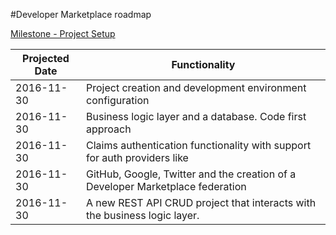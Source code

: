 #Developer Marketplace roadmap

[Milestone - Project Setup](https://github.com/cracker4o/dev-marketplace/milestone/1)

|Projected Date |Functionality                                                                   |
|---------------|--------------------------------------------------------------------------------|
| 2016-11-30    |  Project creation and development environment configuration                    |
| 2016-11-30    |  Business logic layer and a database. Code first approach                      |
| 2016-11-30    |  Claims authentication functionality with support for auth providers like      |
| 2016-11-30    |  GitHub, Google, Twitter and the creation of a Developer Marketplace federation |
| 2016-11-30    |  A new REST API CRUD project that interacts with the business logic layer.     |

